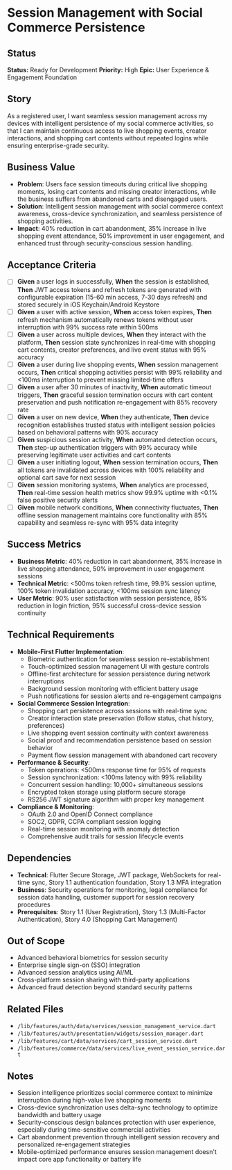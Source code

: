 # Session Management with Social Commerce Persistence

## Status
**Status:** Ready for Development
**Priority:** High
**Epic:** User Experience & Engagement Foundation

## Story
As a registered user, I want seamless session management across my devices with intelligent persistence of my social commerce activities, so that I can maintain continuous access to live shopping events, creator interactions, and shopping cart contents without repeated logins while ensuring enterprise-grade security.

## Business Value
- **Problem**: Users face session timeouts during critical live shopping moments, losing cart contents and missing creator interactions, while the business suffers from abandoned carts and disengaged users.
- **Solution**: Intelligent session management with social commerce context awareness, cross-device synchronization, and seamless persistence of shopping activities.
- **Impact**: 40% reduction in cart abandonment, 35% increase in live shopping event attendance, 50% improvement in user engagement, and enhanced trust through security-conscious session handling.

## Acceptance Criteria
- [ ] **Given** a user logs in successfully, **When** the session is established, **Then** JWT access tokens and refresh tokens are generated with configurable expiration (15-60 min access, 7-30 days refresh) and stored securely in iOS Keychain/Android Keystore
- [ ] **Given** a user with active session, **When** access token expires, **Then** refresh mechanism automatically renews tokens without user interruption with 99% success rate within 500ms
- [ ] **Given** a user across multiple devices, **When** they interact with the platform, **Then** session state synchronizes in real-time with shopping cart contents, creator preferences, and live event status with 95% accuracy
- [ ] **Given** a user during live shopping events, **When** session management occurs, **Then** critical shopping activities persist with 99% reliability and <100ms interruption to prevent missing limited-time offers
- [ ] **Given** a user after 30 minutes of inactivity, **When** automatic timeout triggers, **Then** graceful session termination occurs with cart content preservation and push notification re-engagement with 85% recovery rate
- [ ] **Given** a user on new device, **When** they authenticate, **Then** device recognition establishes trusted status with intelligent session policies based on behavioral patterns with 90% accuracy
- [ ] **Given** suspicious session activity, **When** automated detection occurs, **Then** step-up authentication triggers with 99% accuracy while preserving legitimate user activities and cart contents
- [ ] **Given** a user initiating logout, **When** session termination occurs, **Then** all tokens are invalidated across devices with 100% reliability and optional cart save for next session
- [ ] **Given** session monitoring systems, **When** analytics are processed, **Then** real-time session health metrics show 99.9% uptime with <0.1% false positive security alerts
- [ ] **Given** mobile network conditions, **When** connectivity fluctuates, **Then** offline session management maintains core functionality with 85% capability and seamless re-sync with 95% data integrity

## Success Metrics
- **Business Metric**: 40% reduction in cart abandonment, 35% increase in live shopping attendance, 50% improvement in user engagement sessions
- **Technical Metric**: <500ms token refresh time, 99.9% session uptime, 100% token invalidation accuracy, <100ms session sync latency
- **User Metric**: 90% user satisfaction with session persistence, 85% reduction in login friction, 95% successful cross-device session continuity

## Technical Requirements
- **Mobile-First Flutter Implementation**:
  - Biometric authentication for seamless session re-establishment
  - Touch-optimized session management UI with gesture controls
  - Offline-first architecture for session persistence during network interruptions
  - Background session monitoring with efficient battery usage
  - Push notifications for session alerts and re-engagement campaigns
- **Social Commerce Session Integration**:
  - Shopping cart persistence across sessions with real-time sync
  - Creator interaction state preservation (follow status, chat history, preferences)
  - Live shopping event session continuity with context awareness
  - Social proof and recommendation persistence based on session behavior
  - Payment flow session management with abandoned cart recovery
- **Performance & Security**:
  - Token operations: <500ms response time for 95% of requests
  - Session synchronization: <100ms latency with 99% reliability
  - Concurrent session handling: 10,000+ simultaneous sessions
  - Encrypted token storage using platform secure storage
  - RS256 JWT signature algorithm with proper key management
- **Compliance & Monitoring**:
  - OAuth 2.0 and OpenID Connect compliance
  - SOC2, GDPR, CCPA compliant session logging
  - Real-time session monitoring with anomaly detection
  - Comprehensive audit trails for session lifecycle events

## Dependencies
- **Technical**: Flutter Secure Storage, JWT package, WebSockets for real-time sync, Story 1.1 authentication foundation, Story 1.3 MFA integration
- **Business**: Security operations for monitoring, legal compliance for session data handling, customer support for session recovery procedures
- **Prerequisites**: Story 1.1 (User Registration), Story 1.3 (Multi-Factor Authentication), Story 4.0 (Shopping Cart Management)

## Out of Scope
- Advanced behavioral biometrics for session security
- Enterprise single sign-on (SSO) integration
- Advanced session analytics using AI/ML
- Cross-platform session sharing with third-party applications
- Advanced fraud detection beyond standard security patterns

## Related Files
- `/lib/features/auth/data/services/session_management_service.dart`
- `/lib/features/auth/presentation/widgets/session_manager.dart`
- `/lib/features/cart/data/services/cart_session_service.dart`
- `/lib/features/commerce/data/services/live_event_session_service.dart`

## Notes
- Session intelligence prioritizes social commerce context to minimize interruption during high-value live shopping moments
- Cross-device synchronization uses delta-sync technology to optimize bandwidth and battery usage
- Security-conscious design balances protection with user experience, especially during time-sensitive commercial activities
- Cart abandonment prevention through intelligent session recovery and personalized re-engagement strategies
- Mobile-optimized performance ensures session management doesn't impact core app functionality or battery life